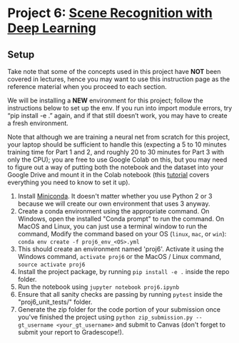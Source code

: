 # Project 6: [Scene Recognition with Deep Learning](https://dellaert.github.io/19F-4476/proj6.html)


## Setup

Take note that some of the concepts used in this project have **NOT** been covered in lectures, hence you may want to use this instruction page as the reference material when you proceed to each section.

We will be installing a **NEW** environment for this project; follow the instructions below to set up the env. If you run into import module errors, try “pip install -e .” again, and if that still doesn’t work, you may have to create a fresh environment.

Note that although we are training a neural net from scratch for this project, your laptop should be sufficient to handle this (expecting a 5 to 10 minutes training time for Part 1 and 2, and roughly 20 to 30 minutes for Part 3 with only the CPU); you are free to use Google Colab on this, but you may need to figure out a way of putting both the notebook and the dataset into your Google Drive and mount it in the Colab notebook (this [tutorial](https://www.marktechpost.com/2019/06/07/how-to-connect-google-colab-with-google-drive/) covers everything you need to know to set it up).


1. Install [Miniconda](https://conda.io/miniconda.html). It doesn't matter whether you use Python 2 or 3 because we will create our own environment that uses 3 anyway.
2. Create a conda environment using the appropriate command. On Windows, open the installed "Conda prompt" to run the command. On MacOS and Linux, you can just use a terminal window to run the command, Modify the command based on your OS (`linux`, `mac`, or `win`): `conda env create -f proj6_env_<OS>.yml`
3. This should create an environment named 'proj6'. Activate it using the Windows command, `activate proj6` or the MacOS / Linux command, `source activate proj6`
4. Install the project package, by running `pip install -e .` inside the repo folder.
5. Run the notebook using `jupyter notebook proj6.ipynb`
6. Ensure that all sanity checks are passing by running `pytest` inside the "proj6_unit_tests/" folder.
7. Generate the zip folder for the code portion of your submission once you've finished the project using `python zip_submission.py --gt_username <your_gt_username>` and submit to Canvas (don't forget to submit your report to Gradescope!).
